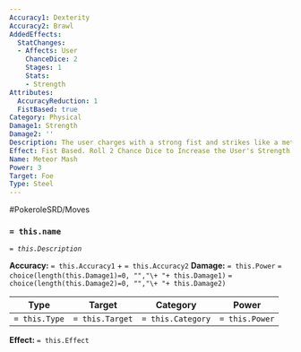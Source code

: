 ```yaml
---
Accuracy1: Dexterity
Accuracy2: Brawl
AddedEffects:
  StatChanges:
  - Affects: User
    ChanceDice: 2
    Stages: 1
    Stats:
    - Strength
Attributes:
  AccuracyReduction: 1
  FistBased: true
Category: Physical
Damage1: Strength
Damage2: ''
Description: The user charges with a strong fist and strikes like a meteor.
Effect: Fist Based. Roll 2 Chance Dice to Increase the User's Strength. -1 Accuracy.
Name: Meteor Mash
Power: 3
Target: Foe
Type: Steel
---
```


#PokeroleSRD/Moves

### `= this.name` 
*`= this.Description`*

**Accuracy:** `= this.Accuracy1` + `= this.Accuracy2`
**Damage:** `= this.Power` `= choice(length(this.Damage1)=0, "","\+ "+ this.Damage1)` `= choice(length(this.Damage2)=0, "","\+ "+ this.Damage2)`

| Type          | Target          | Category          | Power          |
| ------------- | --------------- | ----------------  | -------------- |
| `= this.Type` | `= this.Target` | `= this.Category` | `= this.Power` | 

**Effect:** `= this.Effect`